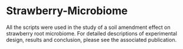 # Strawberry-Microbiome

All the scripts were used in the study of a soil amendment effect on strawberry root microbiome. For detailed descriptions of experimental design, results and conclusion, please see the associated publication.